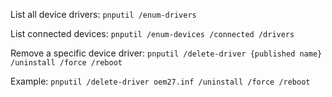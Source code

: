 List all device drivers:
`pnputil /enum-drivers`

List connected devices:
`pnputil /enum-devices /connected /drivers`



Remove a specific device driver:
`pnputil /delete-driver {published name} /uninstall /force /reboot`

Example:
`pnputil /delete-driver oem27.inf /uninstall /force /reboot`